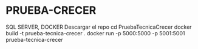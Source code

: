 # PRUEBA-CRECER
SQL SERVER, DOCKER
Descargar el repo
cd PruebaTecnicaCrecer
docker build -t prueba-tecnica-crecer .
docker run -p 5000:5000 -p 5001:5001 prueba-tecnica-crecer
